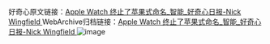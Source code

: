 好奇心原文链接：[Apple Watch 终止了苹果式命名_智能_好奇心日报-Nick Wingfield  ](https://www.qdaily.com/articles/2286.html)
WebArchive归档链接：[Apple Watch 终止了苹果式命名_智能_好奇心日报-Nick Wingfield  ](http://web.archive.org/web/20190623151004/https://www.qdaily.com/articles/2286.html)
![image](http://ww3.sinaimg.cn/large/007d5XDpgy1g3vbzz3pmzj30u03og7wh)
